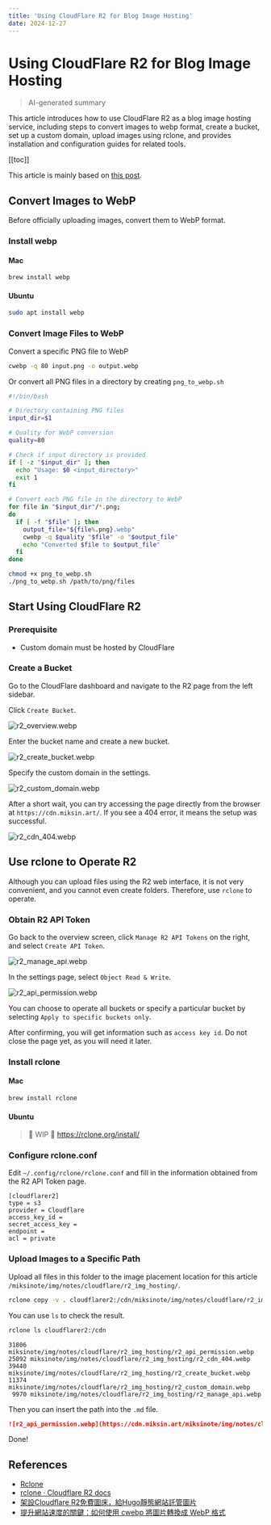 ```yaml
---
title: 'Using CloudFlare R2 for Blog Image Hosting'
date: 2024-12-27
---
```


# Using CloudFlare R2 for Blog Image Hosting

> AI-generated summary

<!-- excerpt -->

This article introduces how to use CloudFlare R2 as a blog image hosting service, including steps to convert images to webp format, create a bucket, set up a custom domain, upload images using rclone, and provides installation and configuration guides for related tools.

<!-- excerpt -->

[[toc]]

This article is mainly based on [this post](https://ivonblog.com/posts/cloudflare-r2-image-hosting/).

## Convert Images to WebP

Before officially uploading images, convert them to WebP format.

### Install webp

#### Mac

```bash
brew install webp
```

#### Ubuntu

```bash
sudo apt install webp
```

### Convert Image Files to WebP

Convert a specific PNG file to WebP

```bash
cwebp -q 80 input.png -o output.webp
```

Or convert all PNG files in a directory by creating `png_to_webp.sh`

```bash
#!/bin/bash

# Directory containing PNG files
input_dir=$1

# Quality for WebP conversion
quality=80

# Check if input directory is provided
if [ -z "$input_dir" ]; then
  echo "Usage: $0 <input_directory>"
  exit 1
fi

# Convert each PNG file in the directory to WebP
for file in "$input_dir"/*.png;
do
  if [ -f "$file" ]; then
    output_file="${file%.png}.webp"
    cwebp -q $quality "$file" -o "$output_file"
    echo "Converted $file to $output_file"
  fi
done
```

```bash
chmod +x png_to_webp.sh
./png_to_webp.sh /path/to/png/files
```

## Start Using CloudFlare R2

### Prerequisite

- Custom domain must be hosted by CloudFlare

### Create a Bucket

Go to the CloudFlare dashboard and navigate to the R2 page from the left sidebar.

Click `Create Bucket`.

![r2_overview.webp](https://cdn.miksin.art/miksinote/img/notes/cloudflare/r2_img_hosting/r2_overview.webp)

Enter the bucket name and create a new bucket.

![r2_create_bucket.webp](https://cdn.miksin.art/miksinote/img/notes/cloudflare/r2_img_hosting/r2_create_bucket.webp)

Specify the custom domain in the settings.

![r2_custom_domain.webp](https://cdn.miksin.art/miksinote/img/notes/cloudflare/r2_img_hosting/r2_custom_domain.webp)

After a short wait, you can try accessing the page directly from the browser at `https://cdn.miksin.art/`. If you see a 404 error, it means the setup was successful.

![r2_cdn_404.webp](https://cdn.miksin.art/miksinote/img/notes/cloudflare/r2_img_hosting/r2_cdn_404.webp)

## Use rclone to Operate R2

Although you can upload files using the R2 web interface, it is not very convenient, and you cannot even create folders. Therefore, use `rclone` to operate.

### Obtain R2 API Token

Go back to the overview screen, click `Manage R2 API Tokens` on the right, and select `Create API Token`.

![r2_manage_api.webp](https://cdn.miksin.art/miksinote/img/notes/cloudflare/r2_img_hosting/r2_manage_api.webp)

In the settings page, select `Object Read & Write`.

![r2_api_permission.webp](https://cdn.miksin.art/miksinote/img/notes/cloudflare/r2_img_hosting/r2_api_permission.webp)

You can choose to operate all buckets or specify a particular bucket by selecting `Apply to specific buckets only`.

After confirming, you will get information such as `access key id`. Do not close the page yet, as you will need it later.

### Install rclone

#### Mac

```bash
brew install rclone
```

#### Ubuntu

> 🚧 WIP 🚧 https://rclone.org/install/

### Configure rclone.conf

Edit `~/.config/rclone/rclone.conf` and fill in the information obtained from the R2 API Token page.

```
[cloudflarer2]
type = s3
provider = Cloudflare
access_key_id =
secret_access_key =
endpoint =
acl = private
```

### Upload Images to a Specific Path

Upload all files in this folder to the image placement location for this article `/miksinote/img/notes/cloudflare/r2_img_hosting/`.

```bash
rclone copy -v . cloudflarer2:/cdn/miksinote/img/notes/cloudflare/r2_img_hosting/
```

You can use `ls` to check the result.

```bash
rclone ls cloudflarer2:/cdn
```

```
31806 miksinote/img/notes/cloudflare/r2_img_hosting/r2_api_permission.webp
25092 miksinote/img/notes/cloudflare/r2_img_hosting/r2_cdn_404.webp
39440 miksinote/img/notes/cloudflare/r2_img_hosting/r2_create_bucket.webp
11374 miksinote/img/notes/cloudflare/r2_img_hosting/r2_custom_domain.webp
 9970 miksinote/img/notes/cloudflare/r2_img_hosting/r2_manage_api.webp
```

Then you can insert the path into the `.md` file.

```markdown
![r2_api_permission.webp](https://cdn.miksin.art/miksinote/img/notes/cloudflare/r2_img_hosting/r2_api_permission.webp)
```

Done!

## References

- [Rclone](https://rclone.org/)
- [rclone · Cloudflare R2 docs](https://developers.cloudflare.com/r2/examples/rclone/)
- [架設Cloudflare R2免費圖床，給Hugo靜態網站託管圖片](https://ivonblog.com/posts/cloudflare-r2-image-hosting/)
- [提升網站速度的關鍵：如何使用 cwebp 將圖片轉換成 WebP 格式](https://ooorito.com/blog-webp-image-format-cwebp-install-guide/)
